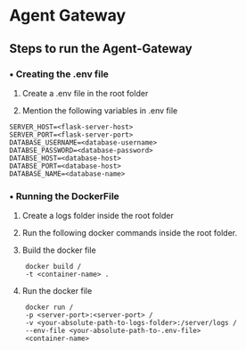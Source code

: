 # Agent Gateway

## Steps to run the Agent-Gateway

### • Creating the .env file

1. Create a .env file in the root folder

2. Mention the following variables in .env file

```
SERVER_HOST=<flask-server-host>
SERVER_PORT=<flask-server-port>
DATABASE_USERNAME=<database-username>
DATABSE_PASSWORD=<database-password>
DATABSE_HOST=<database-host>
DATABSE_PORT=<database-host>
DATABASE_NAME=<database-name>
```

### • Running the DockerFile
1. Create a logs folder inside the root folder

2. Run the following docker commands inside the root folder.

3. Build the docker file 

```  
    docker build /
    -t <container-name> . 
```

4. Run the docker file 

```
    docker run /
    -p <server-port>:<server-port> /
    -v <your-absolute-path-to-logs-folder>:/server/logs /
    --env-file <your-absolute-path-to-.env-file>
    <container-name>
```

